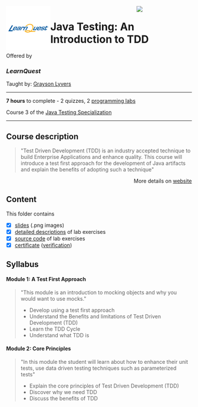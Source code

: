 <a href="https://www.coursera.org/learn/introduction-test-driven-development">
  <img src="/img/Java_Testing_logo.avif" width="150" align="right">
</a>

<img src="/img/LearnQuest_logo.png" width="120" align="left">

# Java Testing: An Introduction to TDD

Offered by 
### *LearnQuest*

Taught by: [Grayson Lyvers](https://www.coursera.org/instructor/~80014260)

---

**7 hours** to complete - 2 quizzes, 2 [programming labs](./Labs)

Course 3 of the [Java Testing Specialization](../) 

---

## Course description

>"Test Driven Development (TDD) is an industry accepted technique to build Enterprise Applications and enhance quality. This course will introduce a test first approach for the development of Java artifacts and explain the benefits of adopting such a technique"

<p align="right">More details on <a href="https://www.coursera.org/learn/introduction-test-driven-development">website</a></p>

## Content
This folder contains 
- [x] [slides](./Slides/README.md) (.png images)
- [x] [detailed descriptions](./Labs) of lab exercises
- [x] [source code](./Codes/solutions) of lab exercises
- [x] [certificate](./Coursera_Certificate_Mocking_with_JUnit.pdf) ([verification](https://coursera.org/verify/L2BM7DAMRJKE))

## Syllabus

#### Module 1: A Test First Approach

>"This module is an introduction to mocking objects and why you would want to use mocks."
>- Develop using a test first approach
>- Understand the Benefits and limitations of Test Driven Development (TDD)
>- Learn the TDD Cycle
>- Understand what TDD is

#### Module 2: Core Principles

>"In this module the student will learn about how to enhance their unit tests, use data driven testing techniques such as parameterized tests"
>- Explain the core principles of Test Driven Development (TDD)
>- Discover why we need TDD
>- Discuss the benefits of TDD
